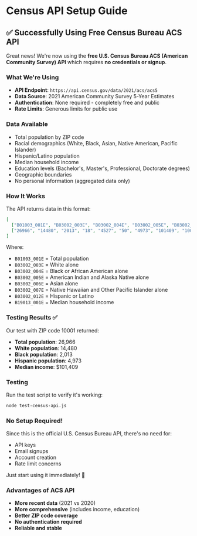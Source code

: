# Census API Setup Guide

## ✅ Successfully Using Free Census Bureau ACS API

Great news! We're now using the **free U.S. Census Bureau ACS (American Community Survey) API** which requires **no credentials or signup**.

### What We're Using
- **API Endpoint**: `https://api.census.gov/data/2021/acs/acs5`
- **Data Source**: 2021 American Community Survey 5-Year Estimates
- **Authentication**: None required - completely free and public
- **Rate Limits**: Generous limits for public use

### Data Available
- Total population by ZIP code
- Racial demographics (White, Black, Asian, Native American, Pacific Islander)
- Hispanic/Latino population
- Median household income
- Education levels (Bachelor's, Master's, Professional, Doctorate degrees)
- Geographic boundaries
- No personal information (aggregated data only)

### How It Works
The API returns data in this format:
```json
[
  ["B01003_001E", "B03002_003E", "B03002_004E", "B03002_005E", "B03002_006E", "B03002_007E", "B03002_012E", "B19013_001E", "zip code tabulation area"],
  ["26966", "14480", "2013", "18", "4527", "50", "4973", "101409", "10001"]
]
```

Where:
- `B01003_001E` = Total population
- `B03002_003E` = White alone
- `B03002_004E` = Black or African American alone
- `B03002_005E` = American Indian and Alaska Native alone
- `B03002_006E` = Asian alone
- `B03002_007E` = Native Hawaiian and Other Pacific Islander alone
- `B03002_012E` = Hispanic or Latino
- `B19013_001E` = Median household income

### Testing Results ✅
Our test with ZIP code 10001 returned:
- **Total population**: 26,966
- **White population**: 14,480
- **Black population**: 2,013
- **Hispanic population**: 4,973
- **Median income**: $101,409

### Testing
Run the test script to verify it's working:
```bash
node test-census-api.js
```

### No Setup Required!
Since this is the official U.S. Census Bureau API, there's no need for:
- API keys
- Email signups
- Account creation
- Rate limit concerns

Just start using it immediately! 🎉

### Advantages of ACS API
- **More recent data** (2021 vs 2020)
- **More comprehensive** (includes income, education)
- **Better ZIP code coverage**
- **No authentication required**
- **Reliable and stable** 